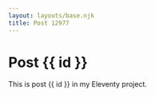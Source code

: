 ```yaml
---
layout: layouts/base.njk
title: Post 12977
---
```


# Post {{ id }}

This is post {{ id }} in my Eleventy project.
